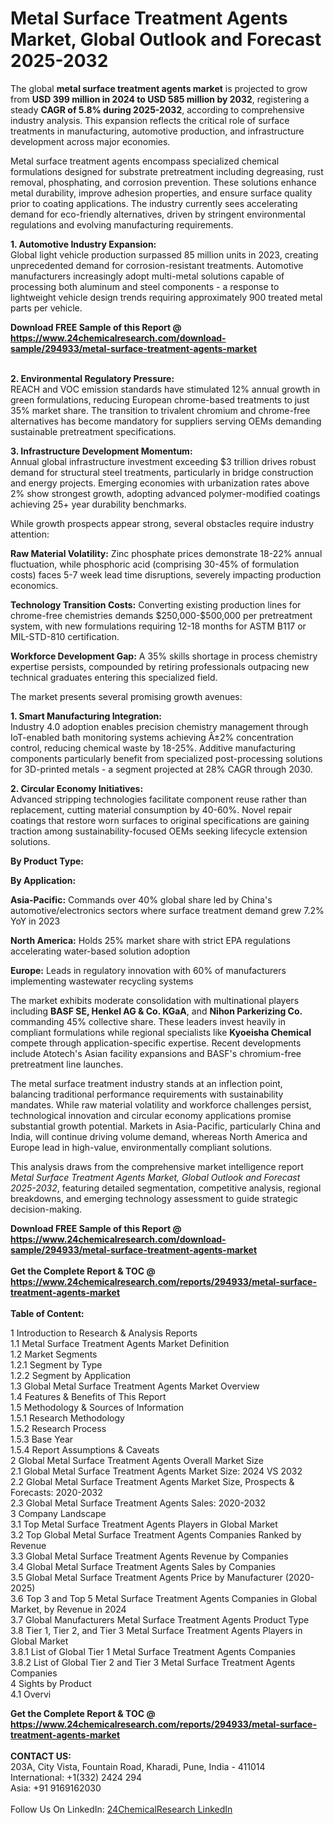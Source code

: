 <h1>Metal Surface Treatment Agents Market, Global Outlook and Forecast 2025-2032</h1><p>The global <strong>metal surface treatment agents market</strong> is projected to grow from <strong>USD 399 million in 2024 to USD 585 million by 2032</strong>, registering a steady <strong>CAGR of 5.8% during 2025-2032</strong>, according to comprehensive industry analysis. This expansion reflects the critical role of surface treatments in manufacturing, automotive production, and infrastructure development across major economies.</p><p>Metal surface treatment agents encompass specialized chemical formulations designed for substrate pretreatment including degreasing, rust removal, phosphating, and corrosion prevention. These solutions enhance metal durability, improve adhesion properties, and ensure surface quality prior to coating applications. The industry currently sees accelerating demand for eco-friendly alternatives, driven by stringent environmental regulations and evolving manufacturing requirements.</p><p><strong>1. Automotive Industry Expansion:<br></strong>
Global light vehicle production surpassed 85 million units in 2023, creating unprecedented demand for corrosion-resistant treatments. Automotive manufacturers increasingly adopt multi-metal solutions capable of processing both aluminum and steel components - a response to lightweight vehicle design trends requiring approximately 900 treated metal parts per vehicle.</p><div><b>Download FREE Sample of this Report @ 
            <a href="https://www.24chemicalresearch.com/download-sample/294933/metal-surface-treatment-agents-market">
            https://www.24chemicalresearch.com/download-sample/294933/metal-surface-treatment-agents-market</a></b></div><br><p><strong>2. Environmental Regulatory Pressure:<br></strong>
REACH and VOC emission standards have stimulated 12% annual growth in green formulations, reducing European chrome-based treatments to just 35% market share. The transition to trivalent chromium and chrome-free alternatives has become mandatory for suppliers serving OEMs demanding sustainable pretreatment specifications.</p><p><strong>3. Infrastructure Development Momentum:<br></strong>
Annual global infrastructure investment exceeding $3 trillion drives robust demand for structural steel treatments, particularly in bridge construction and energy projects. Emerging economies with urbanization rates above 2% show strongest growth, adopting advanced polymer-modified coatings achieving 25+ year durability benchmarks.</p><p>While growth prospects appear strong, several obstacles require industry attention:</p><p><strong>Raw Material Volatility:</strong> Zinc phosphate prices demonstrate 18-22% annual fluctuation, while phosphoric acid (comprising 30-45% of formulation costs) faces 5-7 week lead time disruptions, severely impacting production economics.</p><p><strong>Technology Transition Costs:</strong> Converting existing production lines for chrome-free chemistries demands $250,000-$500,000 per pretreatment system, with new formulations requiring 12-18 months for ASTM B117 or MIL-STD-810 certification.</p><p><strong>Workforce Development Gap:</strong> A 35% skills shortage in process chemistry expertise persists, compounded by retiring professionals outpacing new technical graduates entering this specialized field.</p><p>The market presents several promising growth avenues:</p><p><strong>1. Smart Manufacturing Integration:<br></strong>
Industry 4.0 adoption enables precision chemistry management through IoT-enabled bath monitoring systems achieving Â±2% concentration control, reducing chemical waste by 18-25%. Additive manufacturing components particularly benefit from specialized post-processing solutions for 3D-printed metals - a segment projected at 28% CAGR through 2030.</p><p><strong>2. Circular Economy Initiatives:<br></strong>
Advanced stripping technologies facilitate component reuse rather than replacement, cutting material consumption by 40-60%. Novel repair coatings that restore worn surfaces to original specifications are gaining traction among sustainability-focused OEMs seeking lifecycle extension solutions.</p><p><strong>By Product Type:</strong></p><p><strong>By Application:</strong></p><p><strong>Asia-Pacific:</strong> Commands over 40% global share led by China's automotive/electronics sectors where surface treatment demand grew 7.2% YoY in 2023</p><p><strong>North America:</strong> Holds 25% market share with strict EPA regulations accelerating water-based solution adoption</p><p><strong>Europe:</strong> Leads in regulatory innovation with 60% of manufacturers implementing wastewater recycling systems</p><p>The market exhibits moderate consolidation with multinational players including <strong>BASF SE, Henkel AG &amp; Co. KGaA</strong>, and <strong>Nihon Parkerizing Co.</strong> commanding 45% collective share. These leaders invest heavily in compliant formulations while regional specialists like <strong>Kyoeisha Chemical</strong> compete through application-specific expertise. Recent developments include Atotech's Asian facility expansions and BASF's chromium-free pretreatment line launches.</p><p>The metal surface treatment industry stands at an inflection point, balancing traditional performance requirements with sustainability mandates. While raw material volatility and workforce challenges persist, technological innovation and circular economy applications promise substantial growth potential. Markets in Asia-Pacific, particularly China and India, will continue driving volume demand, whereas North America and Europe lead in high-value, environmentally compliant solutions.</p><p>This analysis draws from the comprehensive market intelligence report <em>Metal Surface Treatment Agents Market, Global Outlook and Forecast 2025-2032</em>, featuring detailed segmentation, competitive analysis, regional breakdowns, and emerging technology assessment to guide strategic decision-making.</p><div><b>Download FREE Sample of this Report @ 
            <a href="https://www.24chemicalresearch.com/download-sample/294933/metal-surface-treatment-agents-market">
            https://www.24chemicalresearch.com/download-sample/294933/metal-surface-treatment-agents-market</a></b></div><br><div><b>Get the Complete Report & TOC @ 
            <a href="https://www.24chemicalresearch.com/reports/294933/metal-surface-treatment-agents-market">
            https://www.24chemicalresearch.com/reports/294933/metal-surface-treatment-agents-market</a></b></div><br>
            <b>Table of Content:</b><p>1 Introduction to Research & Analysis Reports<br />
 1.1 Metal Surface Treatment Agents Market Definition<br />
 1.2 Market Segments<br />
 1.2.1 Segment by Type<br />
 1.2.2 Segment by Application<br />
 1.3 Global Metal Surface Treatment Agents Market Overview<br />
 1.4 Features & Benefits of This Report<br />
 1.5 Methodology & Sources of Information<br />
 1.5.1 Research Methodology<br />
 1.5.2 Research Process<br />
 1.5.3 Base Year<br />
 1.5.4 Report Assumptions & Caveats<br />
2 Global Metal Surface Treatment Agents Overall Market Size<br />
 2.1 Global Metal Surface Treatment Agents Market Size: 2024 VS 2032<br />
 2.2 Global Metal Surface Treatment Agents Market Size, Prospects & Forecasts: 2020-2032<br />
 2.3 Global Metal Surface Treatment Agents Sales: 2020-2032<br />
3 Company Landscape<br />
 3.1 Top Metal Surface Treatment Agents Players in Global Market<br />
 3.2 Top Global Metal Surface Treatment Agents Companies Ranked by Revenue<br />
 3.3 Global Metal Surface Treatment Agents Revenue by Companies<br />
 3.4 Global Metal Surface Treatment Agents Sales by Companies<br />
 3.5 Global Metal Surface Treatment Agents Price by Manufacturer (2020-2025)<br />
 3.6 Top 3 and Top 5 Metal Surface Treatment Agents Companies in Global Market, by Revenue in 2024<br />
 3.7 Global Manufacturers Metal Surface Treatment Agents Product Type<br />
 3.8 Tier 1, Tier 2, and Tier 3 Metal Surface Treatment Agents Players in Global Market<br />
 3.8.1 List of Global Tier 1 Metal Surface Treatment Agents Companies<br />
 3.8.2 List of Global Tier 2 and Tier 3 Metal Surface Treatment Agents Companies<br />
4 Sights by Product<br />
 4.1 Overvi</p><div><b>Get the Complete Report & TOC @ 
            <a href="https://www.24chemicalresearch.com/reports/294933/metal-surface-treatment-agents-market">
            https://www.24chemicalresearch.com/reports/294933/metal-surface-treatment-agents-market</a></b></div><br><b>CONTACT US:</b><br>
            203A, City Vista, Fountain Road, Kharadi, Pune, India - 411014<br>
            International: +1(332) 2424 294<br>
            Asia: +91 9169162030 <br><br>
            Follow Us On LinkedIn: <a href="https://www.linkedin.com/company/24chemicalresearch/">24ChemicalResearch LinkedIn</a>